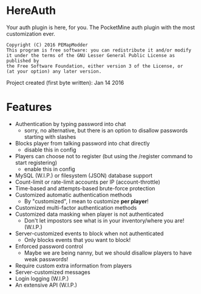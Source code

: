 HereAuth
===
Your auth plugin is here, for you. The PocketMine auth plugin with the most customization ever.

```
Copyright (C) 2016 PEMapModder
This program is free software: you can redistribute it and/or modify
it under the terms of the GNU Lesser General Public License as published by
the Free Software Foundation, either version 3 of the License, or
(at your option) any later version.
```

Project created (first byte written): Jan 14 2016

Features
===
* Authentication by typing password into chat
    * sorry, no alternative, but there is an option to disallow passwords starting with slashes
* Blocks player from talking password into chat directly
    * disable this in config
* Players can choose not to register (but using the /register command to start registering)
    * enable this in config
* MySQL (W.I.P.) or filesystem (JSON) database support
* Count-limit or rate-limit accounts per IP (account-throttle)
* Time-based and attempts-based brute-force protection
* Customized automatic authentication methods
    * By "customized", I mean to customize **per player**!
* Customized multi-factor authentication methods
* Customized data masking when player is not authenticated
    * Don't let impostors see what is in your inventory/where you are! (W.I.P.)
* Server-customized events to block when not authenticated
    * Only blocks events that you want to block!
* Enforced password control
    * Maybe we are being nanny, but we should disallow players to have weak passwords!
* Require custom extra information from players
* Server-customized messages
* Login logging (W.I.P.)
* An extensive API (W.I.P.)
